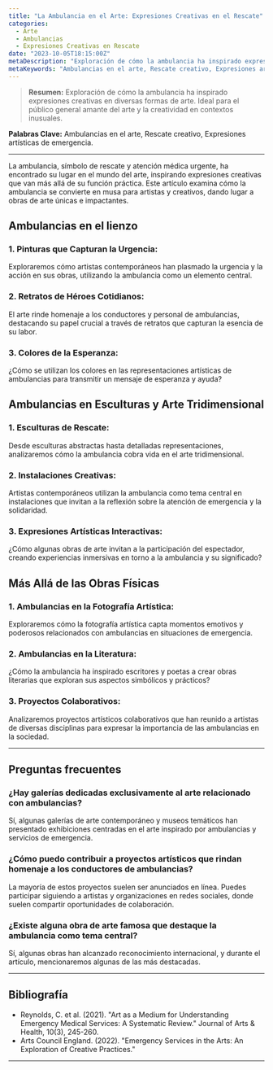 ```yaml
---
title: "La Ambulancia en el Arte: Expresiones Creativas en el Rescate"
categories:
  - Arte
  - Ambulancias
  - Expresiones Creativas en Rescate
date: "2023-10-05T18:15:00Z"
metaDescription: "Exploración de cómo la ambulancia ha inspirado expresiones creativas en diversas formas de arte. Ideal para el público general amante del arte y la creatividad en contextos inusuales."
metaKeywords: "Ambulancias en el arte, Rescate creativo, Expresiones artísticas de emergencia"
---
```


> **Resumen:** Exploración de cómo la ambulancia ha inspirado expresiones creativas en diversas formas de arte. Ideal para el público general amante del arte y la creatividad en contextos inusuales.

**Palabras Clave:** Ambulancias en el arte, Rescate creativo, Expresiones artísticas de emergencia.

---

La ambulancia, símbolo de rescate y atención médica urgente, ha encontrado su lugar en el mundo del arte, inspirando expresiones creativas que van más allá de su función práctica. Este artículo examina cómo la ambulancia se convierte en musa para artistas y creativos, dando lugar a obras de arte únicas e impactantes.

## Ambulancias en el lienzo

### 1. **Pinturas que Capturan la Urgencia:**
Exploraremos cómo artistas contemporáneos han plasmado la urgencia y la acción en sus obras, utilizando la ambulancia como un elemento central.

### 2. **Retratos de Héroes Cotidianos:**
El arte rinde homenaje a los conductores y personal de ambulancias, destacando su papel crucial a través de retratos que capturan la esencia de su labor.

### 3. **Colores de la Esperanza:**
¿Cómo se utilizan los colores en las representaciones artísticas de ambulancias para transmitir un mensaje de esperanza y ayuda?

## Ambulancias en Esculturas y Arte Tridimensional

### 1. **Esculturas de Rescate:**
Desde esculturas abstractas hasta detalladas representaciones, analizaremos cómo la ambulancia cobra vida en el arte tridimensional.

### 2. **Instalaciones Creativas:**
Artistas contemporáneos utilizan la ambulancia como tema central en instalaciones que invitan a la reflexión sobre la atención de emergencia y la solidaridad.

### 3. **Expresiones Artísticas Interactivas:**
¿Cómo algunas obras de arte invitan a la participación del espectador, creando experiencias inmersivas en torno a la ambulancia y su significado?

## Más Allá de las Obras Físicas

### 1. **Ambulancias en la Fotografía Artística:**
Exploraremos cómo la fotografía artística capta momentos emotivos y poderosos relacionados con ambulancias en situaciones de emergencia.

### 2. **Ambulancias en la Literatura:**
¿Cómo la ambulancia ha inspirado escritores y poetas a crear obras literarias que exploran sus aspectos simbólicos y prácticos?

### 3. **Proyectos Colaborativos:**
Analizaremos proyectos artísticos colaborativos que han reunido a artistas de diversas disciplinas para expresar la importancia de las ambulancias en la sociedad.

---

## Preguntas frecuentes

### ¿Hay galerías dedicadas exclusivamente al arte relacionado con ambulancias?
Sí, algunas galerías de arte contemporáneo y museos temáticos han presentado exhibiciones centradas en el arte inspirado por ambulancias y servicios de emergencia.

### ¿Cómo puedo contribuir a proyectos artísticos que rindan homenaje a los conductores de ambulancias?
La mayoría de estos proyectos suelen ser anunciados en línea. Puedes participar siguiendo a artistas y organizaciones en redes sociales, donde suelen compartir oportunidades de colaboración.

### ¿Existe alguna obra de arte famosa que destaque la ambulancia como tema central?
Sí, algunas obras han alcanzado reconocimiento internacional, y durante el artículo, mencionaremos algunas de las más destacadas.

---

## Bibliografía

- Reynolds, C. et al. (2021). "Art as a Medium for Understanding Emergency Medical Services: A Systematic Review." Journal of Arts & Health, 10(3), 245-260.
- Arts Council England. (2022). "Emergency Services in the Arts: An Exploration of Creative Practices."
  
---
